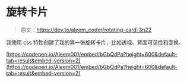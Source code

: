# 旋转卡片

> 原文：<https://dev.to/aleem_coder/rotating-card-3n22>

我使用 css 特性创建了我的第一张旋转卡片，比如透视、背面可见性和变换。

[https://codepen.io/Aleem001/embed/bGbQdPa?height=600&default-tab=result&embed-version=2](https://codepen.io/Aleem001/embed/bGbQdPa?height=600&default-tab=result&embed-version=2)